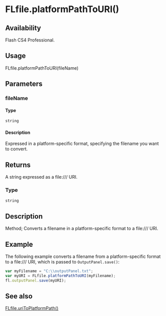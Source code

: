 # FLfile.platformPathToURI()

## Availability

Flash CS4 Professional.

## Usage

FLfile.platformPathToURI(fileName)

## Parameters

### **fileName**

#### Type

```typescript
string
```

#### Description

Expressed in a platform-specific format, specifying the filename you want to convert.

## Returns

A string expressed as a file:/// URI.

### Type

```typescript
string
```

## Description

Method; Converts a filename in a platform-specific format to a file:/// URI.

## Example

The following example converts a filename from a platform-specific format to a file:/// URI, which is passed to `OutputPanel.save()`:

```javascript
var myFilename = "C:\\outputPanel.txt";
var myURI = FLfile.platformPathToURI(myFilename);
fl.outputPanel.save(myURI);
```

## See also

[FLfile.uriToPlatformPath()](../FLfile_object/FLfile14.md)

